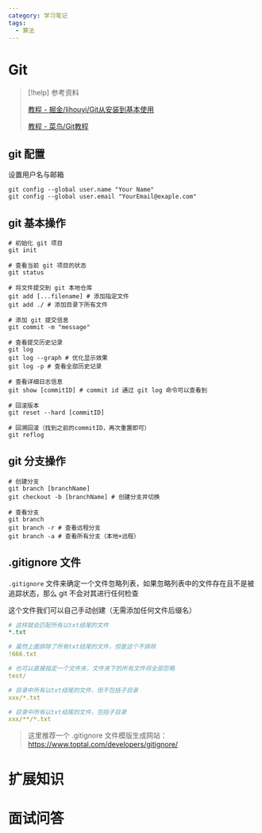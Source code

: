 ```yaml
---
category: 学习笔记
tags:
  - 算法
---
```


# Git

> [!help] 参考资料
> 
> [教程 - 掘金/lihouyi/Git从安装到基本使用](https://juejin.cn/post/7245176801491894333)
>
> [教程 - 菜鸟/Git教程](https://www.runoob.com/git/git-tutorial.html)

## git 配置

设置用户名与邮箱

```shell
git config --global user.name "Your Name"
git config --global user.email "YourEmail@exaple.com"
```

## git 基本操作

```shell
# 初始化 git 项目
git init

# 查看当前 git 项目的状态
git status

# 将文件提交到 git 本地仓库
git add [...filename] # 添加指定文件
git add ./ # 添加目录下所有文件

# 添加 git 提交信息
git commit -m "message"

# 查看提交历史记录
git log 
git log --graph # 优化显示效果
git log -p # 查看全部历史记录

# 查看详细日志信息
git show [commitID] # commit id 通过 git log 命令可以查看到 

# 回滚版本
git reset --hard [commitID] 

# 回溯回滚（找到之前的commitID，再次重置即可）
git reflog 
```

## git 分支操作

```shell
# 创建分支
git branch [branchName] 
git checkout -b [branchName] # 创建分支并切换

# 查看分支
git branch 
git branch -r # 查看远程分支
git branch -a # 查看所有分支（本地+远程）

```

## .gitignore 文件

`.gitignore` 文件来确定一个文件忽略列表，如果忽略列表中的文件存在且不是被追踪状态，那么 git 不会对其进行任何检查

这个文件我们可以自己手动创建（无需添加任何文件后缀名）

```yaml
# 这样就会匹配所有以txt结尾的文件
*.txt

# 虽然上面排除了所有txt结尾的文件，但是这个不排除
!666.txt

# 也可以直接指定一个文件夹，文件夹下的所有文件将全部忽略
test/

# 目录中所有以txt结尾的文件，但不包括子目录
xxx/*.txt

# 目录中所有以txt结尾的文件，包括子目录
xxx/**/*.txt
```

> 这里推荐一个 .gitignore 文件模版生成网站：https://www.toptal.com/developers/gitignore/

# 扩展知识

# 面试问答